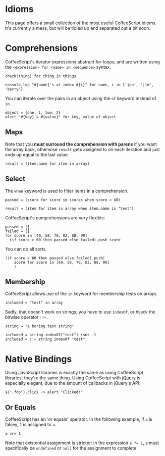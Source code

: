 # Idioms

This page offers a small collection of the most useful CoffeeScript idioms. It's currently
a mess, but will be tidied up and separated out a bit soon.

# Comprehensions

CoffeeScript's iterator expressions abstract for-loops, and are written using the
`<expression> for <name> in <sequence>` syntax.

    check(thing) for thing in things

    console.log "#{name}'s at index #{i}" for name, i in ['jon', 'jim', 'barry']

You can iterate over the pairs in an object using the `of` keyword instead of `in`.

    object = {one: 1, two: 2}
    alert "#{key} = #{value}" for key, value of object

## Maps

Note that you **must surround the comprehension with parens** if you want the
array back, otherwise `result` gets assigned to on each iteration and just ends up equal
to the last value.

    result = (item.name for item in array)

## Select

The `when` keyword is used to filter items in a comprehension.

    passed = (score for score in scores when score > 60)

    result = (item for item in array when item.name is "test")

CoffeeScript's comprehensions are very flexible:

    passed = []
    failed = []
    for score in [49, 58, 76, 82, 88, 90]
      (if score > 60 then passed else failed).push score

You can do all sorts.

    (if score > 60 then passed else failed).push(
        score for score in [49, 58, 76, 82, 88, 90]
        )

## Membership

CoffeeScript allows use of the `in` keyword for membership tests on arrays.

    included = "test" in array

Sadly, that doesn't work on strings; you have to use `indexOf`, or hijack the bitwise operator `!!~`.

    string = "a boring test string"

    included = string.indexOf("test") isnt -1
    included = !!~ string.indexOf "test"

# Native Bindings

Using JavaScript libraries is exactly the same as using CoffeeScript libraries; they're the same thing. Using CoffeeScript with [jQuery](http://jquery.com) is especially elegant, due to the amount of callbacks in jQuery's API.

    $(".foo").click -> alert "Clicked!"

## Or Equals

CoffeeScript has an 'or equals' operator. In the following example, if `a` is falsey, `1` is assigned to `a`.

    a or= 1

Note that existential assignment is stricter: In the expression `a ?= 1`, `a` must specifically be `undefined` or `null` for the assignment to complete.
